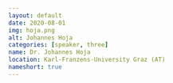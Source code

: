 ```yaml
---
layout: default
date: 2020-08-01
img: hoja.png
alt: Johannes Hoja
categories: [speaker, three]
name: Dr. Johannes Hoja
location: Karl-Franzens-University Graz (AT)
nameshort: true
---
```

